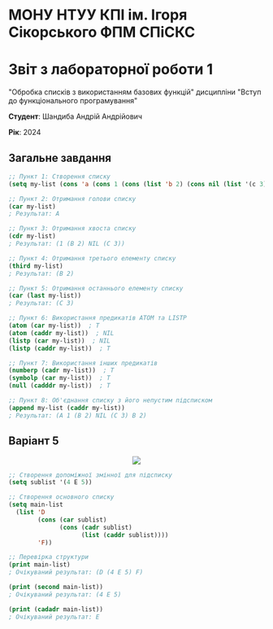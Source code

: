 # МОНУ НТУУ КПІ ім. Ігоря Сікорського ФПМ СПіСКС

# Звіт з лабораторної роботи 1
"Обробка списків з використанням базових функцій" дисципліни "Вступ до функціонального програмування"

**Студент**: Шандиба Андрій Андрійович

**Рік**: 2024

## Загальне завдання

```lisp
;; Пункт 1: Створення списку
(setq my-list (cons 'a (cons 1 (cons (list 'b 2) (cons nil (list '(c 3)))))))

;; Пункт 2: Отримання голови списку
(car my-list)
; Результат: A

;; Пункт 3: Отримання хвоста списку
(cdr my-list)
; Результат: (1 (B 2) NIL (C 3))

;; Пункт 4: Отримання третього елементу списку
(third my-list)
; Результат: (B 2)

;; Пункт 5: Отримання останнього елементу списку
(car (last my-list))
; Результат: (C 3)

;; Пункт 6: Використання предикатів ATOM та LISTP
(atom (car my-list))  ; T
(atom (caddr my-list))  ; NIL
(listp (car my-list))  ; NIL
(listp (caddr my-list))  ; T

;; Пункт 7: Використання інших предикатів
(numberp (cadr my-list))  ; T
(symbolp (car my-list))  ; T
(null (cadddr my-list))  ; T

;; Пункт 8: Об'єднання списку з його непустим підсписком
(append my-list (caddr my-list))
; Результат: (A 1 (B 2) NIL (C 3) B 2)
```

## Варіант 5

<p align="center">
<img src="lab-1-variant.png">
</p>

```lisp
;; Створення допоміжної змінної для підсписку
(setq sublist '(4 E 5))

;; Створення основного списку
(setq main-list 
  (list 'D 
        (cons (car sublist) 
              (cons (cadr sublist) 
                    (list (caddr sublist))))
        'F))

;; Перевірка структури
(print main-list)
; Очікуваний результат: (D (4 E 5) F)

(print (second main-list))
; Очікуваний результат: (4 E 5)

(print (cadadr main-list))
; Очікуваний результат: E
```

